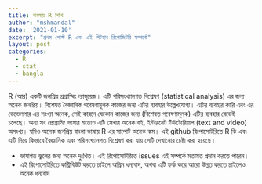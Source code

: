 ```yaml
---
title: বাংলায় R শিখি
author: "mshmandal"
date: '2021-01-10'
excerpt: "প্রথম পোস্ট R এবং এই গিটহাব রিপোজিটরি সম্পর্কে"
layout: post
categories:
  - R
  - stat
  - bangla
---
```


R (আর) একটি জনপ্রিয় প্রগ্রাম্মিং ল্যাঙ্গুয়েজ। এটি পরিসংখ্যানগত বিশ্লেষণ
(statistical analysis) এর জন্য অনেক জনপ্রিয়। বিশেষত বৈজ্ঞানিক গবেষণামূলক
কাজের জন্য এটির ব্যবহার উল্লেখযোগ্য। এটির ব্যবহার কারি এবং এর ডেভেলপার
এর সংখ্যা অনেক, সেই কারনে যেকোন কাজের জন্য (বিশেষত গবেষণামূলক) এটির
ব্যবহার বেড়েই চলেছে। অন্য সব প্রোগ্রামিং ভাষার মতোও এটি সেখার অনেক বই,
ইন্টারনেট টিউটোরিয়াল (text and video) অসংখ্য। যদিও অনেক জনপ্রিয় বাংলা
ভাষায় R এর সাপোর্ট অনেক কম। এই github রিপোসোটরিতে R কি এবং এটি দিয়ে
কিভাবে বৈজ্ঞানিক এবং পরিসংখ্যানগত বিশ্লেষণ করা যায় সেটি দেখানোর চেষ্টা
করা হয়েছে।


-   ভাষাগত ভুলের জন্য অনেক দুঃখিত। এই রিপোসোটরিতে issues এই সম্পর্কে
    মতামত প্রদান করতে পারেন। 
-   এই রিপোসোটরিতে কন্ট্রিবিউট করতে চাইলে অগ্রিম ধন্যবাদ, অথবা এটি ফর্ক
    করে আরো উন্নত করতে চাইলেও অনেক ধন্যবাদ

